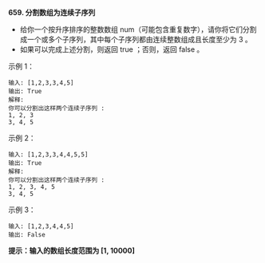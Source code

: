 **659. 分割数组为连续子序列**
- 给你一个按升序排序的整数数组 num（可能包含重复数字），请你将它们分割成一个或多个子序列，其中每个子序列都由连续整数组成且长度至少为 3 。
- 如果可以完成上述分割，则返回 true ；否则，返回 false 。

示例 1：
```
输入: [1,2,3,3,4,5]
输出: True
解释:
你可以分割出这样两个连续子序列 : 
1, 2, 3
3, 4, 5
```

示例 2：
```
输入: [1,2,3,3,4,4,5,5]
输出: True
解释:
你可以分割出这样两个连续子序列 : 
1, 2, 3, 4, 5
3, 4, 5
```

示例 3：
```
输入: [1,2,3,4,4,5]
输出: False
```

**提示：输入的数组长度范围为 [1, 10000]**